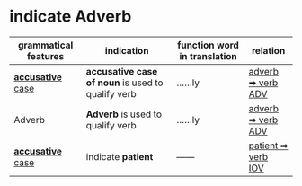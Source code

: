 # indicate Adverb

|grammatical features|indication|function word in translation|relation|
|-|-|-|-|
|[**accusative** case](https://assets-hk.wikipali.org/pali-handbook/zh-Hans/declension/acc.html)|**accusative case of noun** is used to qualify verb|……ly|[adverb ➡ verb<br>ADV](https://assets-hk.wikipali.org/pali-handbook/zh-Hans/basic-relation/acc/acc-adv.html)|
|Adverb|**Adverb** is used to qualify verb|……ly|[adverb ➡ verb<br>ADV](https://assets-hk.wikipali.org/pali-handbook/zh-Hans/basic-relation/acc/acc-adv.html)|
|[**accusative** case](https://assets-hk.wikipali.org/pali-handbook/zh-Hans/declension/acc.html)|indicate **patient**|——|[patient ➡ verb<br>IOV](https://assets-hk.wikipali.org/pali-handbook/zh-Hans/basic-relation/acc/acc-iov.html)|

